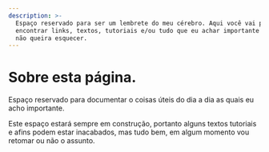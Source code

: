 ```yaml
---
description: >-
  Espaço reservado para ser um lembrete do meu cérebro. Aqui você vai poder
  encontrar links, textos, tutoriais e/ou tudo que eu achar importante e que eu
  não queira esquecer.
---
```


# Sobre esta página.

Espaço reservado para documentar o coisas úteis do dia a dia as quais eu acho importante.

Este espaço estará sempre em construção, portanto alguns textos tutoriais e afins podem estar inacabados, mas tudo bem, em algum momento vou retomar ou não o assunto.





